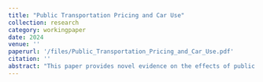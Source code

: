 ```yaml
---
title: "Public Transportation Pricing and Car Use"
collection: research
category: workingpaper
date: 2024
venue: ''
paperurl: '/files/Public_Transportation_Pricing_and_Car_Use.pdf'
citation: ''
abstract: "This paper provides novel evidence on the effects of public transportation pricing on car use and CO2 emissions. I analyze a pricing reform in the Finnish capital Helsinki that lowered public transit fares by 45 percent for individuals who ended up living in a specific, newly introduced travel zone. Using a difference-in-differences approach, I compare individuals who received the price reduction to those who lived just outside the travel zone and experienced almost no change in prices. This comparison is made possible by detailed individual-level data on vehicle mileage and ownership, as well as residential locations. I estimate the cross-price elasticity of driving to range between 0.06 and 0.27. However, I find no clear response in car ownership, either at the extensive or intensive margin. Based on a back-of-the-envelope calculation, the cost of reducing emissions with this reform landed in the range of 1000--3000 euros per tonne of CO2."
---
```

